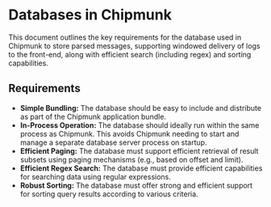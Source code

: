 # Databases in Chipmunk

This document outlines the key requirements for the database used in Chipmunk to store parsed messages, supporting windowed delivery of logs to the front-end, along with efficient search (including regex) and sorting capabilities.

## Requirements

* **Simple Bundling:** The database should be easy to include and distribute as part of the Chipmunk application bundle.
* **In-Process Operation:** The database should ideally run within the same process as Chipmunk. This avoids Chipmunk needing to start and manage a separate database server process on startup.
* **Efficient Paging:** The database must support efficient retrieval of result subsets using paging mechanisms (e.g., based on offset and limit).
* **Efficient Regex Search:** The database must provide efficient capabilities for searching data using regular expressions.
* **Robust Sorting:** The database must offer strong and efficient support for sorting query results according to various criteria.
